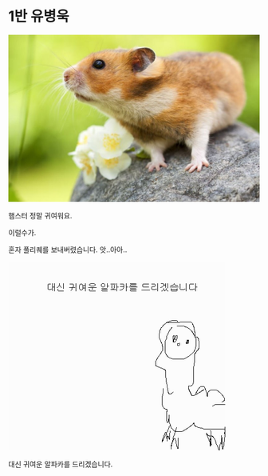 
<div class=유병욱>

# 1반 유병욱
![Alt text](image.png)

햄스터 정말 귀여워요.

이럴수가.

혼자 풀리퀘를 보내버렸습니다. 앗..아아..

![Alt text](image-1.png)

대신 귀여운 알파카를 드리겠습니다.

</div>